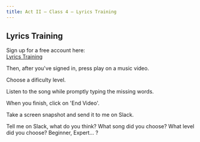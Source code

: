 ```yaml
---
title: Act II — Class 4 — Lyrics Training
---
```



## Lyrics Training

Sign up for a free account here:  
[Lyrics Training](http://lyng.me/HofqYNAhfo?ibw!mister.argote)

Then, after you've signed in, press play on a music video.

Choose a dificulty level.

Listen to the song while promptly typing the missing words.

When you finish, click on 'End Video'.

Take a screen snapshot and send it to me on Slack.

Tell me on Slack, what do you think? What song did you choose? What level did you choose? Beginner, Expert... ?




